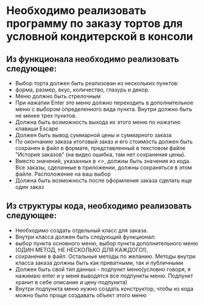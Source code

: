 # Необходимо реализовать программу по заказу тортов для условной кондитерской в консоли
## Из функционала необходимо реализовать следующее:
- Выбор торта должен быть реализован из нескольких пунктов:
- форма, размер, вкус, количество, глазурь и декор. 
- Меню должно быть стрелочным
- При нажатии Enter это меню должно переходить в дополнительное меню с выбором определенного вида пункта. Внутри должно быть не менее трех пунктов.
- Должна быть возможность выхода их этого меню по нажатию клавиши Escape
- Должен быть вывод суммарной цены и суммарного заказа
- По окончанию заказа итоговый заказ и его стоимость должен быть сохранен в файл в формате, представленный в текстовом файле "История заказов" (на видео ошибка, там нет сохранения цены).
- Вместо значений, указанных в <>, должны быть значения из кода. Все заказы, сделанные в приложении, должны сохраняться в этом файле. Расположение на ваш выбор
- Должна быть возможность после оформления заказа сделать еще один заказ
 
## Из структуры кода, необходимо реализовать следующее:
- Необходимо создать отдельный класс для заказа.
- Внутри класса должен быть следующий функционал:
- выбор пункта основного меню, выбор пункта дополнительного меню (ОДИН МЕТОД, НЕ НЕСКОЛЬКО ДЛЯ КАЖДОГО!),
- сохранение в файл. Остальные методы по желанию. Методы внутри класса заказа должны быть как приватными, так и публичными
- Должен быть свой тип данных - подпункт меню(условно говоря, я нажимаю enter и у меня выводятся все подпункты меню. Подпункт хранит в себе описание и цену подпункта)
- Внутри подпункта меню нужно создать конструктор, чтобы из кода можно было проще создавать объект этого меню
